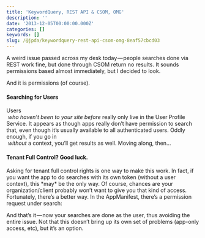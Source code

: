 ```yaml
---
title: 'KeywordQuery, REST API & CSOM, OMG'
description: ''
date: '2013-12-05T00:00:00.000Z'
categories: []
keywords: []
slug: /@jpda/keywordquery-rest-api-csom-omg-8eaf57cbcd03
---
```


A weird issue passed across my desk today — people searches done via REST work fine, but done through CSOM return no results. It sounds permissions based almost immediately, but I decided to look.

And it is permissions (of course).

#### Searching for Users

Users   
 _who haven’t been to your site before_ really only live in the User Profile Service. It appears as though apps really don’t have permission to search that, even though it’s usually available to all authenticated users. Oddly enough, if you go in   
 _without_ a context, you’ll get results as well. Moving along, then…

#### Tenant Full Control? Good luck.

Asking for tenant full control rights is one way to make this work. In fact, if you want the app to do searches with its own token (without a user context), this \*may\* be the only way. Of course, chances are your organization/client probably won’t want to give you that kind of access. Fortunately, there’s a better way. In the AppManifest, there’s a permission request under search:

<AppPermissionRequest Scope="http://sharepoint/search" Right="QueryAsUserIgnoreAppPrincipal" />

And that’s it — now your searches are done as the user, thus avoiding the entire issue. Not that this doesn’t bring up its own set of problems (app-only access, etc), but it’s an option.